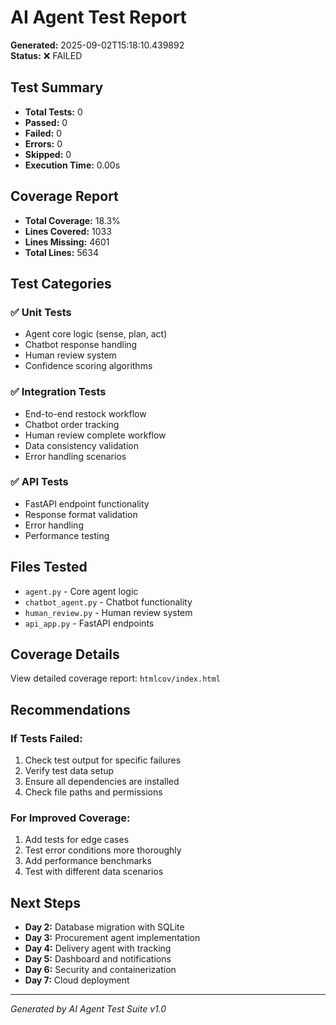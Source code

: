 # AI Agent Test Report

**Generated:** 2025-09-02T15:18:10.439892  
**Status:** ❌ FAILED

## Test Summary


- **Total Tests:** 0
- **Passed:** 0
- **Failed:** 0
- **Errors:** 0
- **Skipped:** 0
- **Execution Time:** 0.00s

## Coverage Report


- **Total Coverage:** 18.3%
- **Lines Covered:** 1033
- **Lines Missing:** 4601
- **Total Lines:** 5634

## Test Categories

### ✅ Unit Tests
- Agent core logic (sense, plan, act)
- Chatbot response handling
- Human review system
- Confidence scoring algorithms

### ✅ Integration Tests
- End-to-end restock workflow
- Chatbot order tracking
- Human review complete workflow
- Data consistency validation
- Error handling scenarios

### ✅ API Tests
- FastAPI endpoint functionality
- Response format validation
- Error handling
- Performance testing

## Files Tested

- `agent.py` - Core agent logic
- `chatbot_agent.py` - Chatbot functionality
- `human_review.py` - Human review system
- `api_app.py` - FastAPI endpoints

## Coverage Details

View detailed coverage report: `htmlcov/index.html`

## Recommendations

### If Tests Failed:
1. Check test output for specific failures
2. Verify test data setup
3. Ensure all dependencies are installed
4. Check file paths and permissions

### For Improved Coverage:
1. Add tests for edge cases
2. Test error conditions more thoroughly
3. Add performance benchmarks
4. Test with different data scenarios

## Next Steps

- **Day 2:** Database migration with SQLite
- **Day 3:** Procurement agent implementation
- **Day 4:** Delivery agent with tracking
- **Day 5:** Dashboard and notifications
- **Day 6:** Security and containerization
- **Day 7:** Cloud deployment

---
*Generated by AI Agent Test Suite v1.0*
